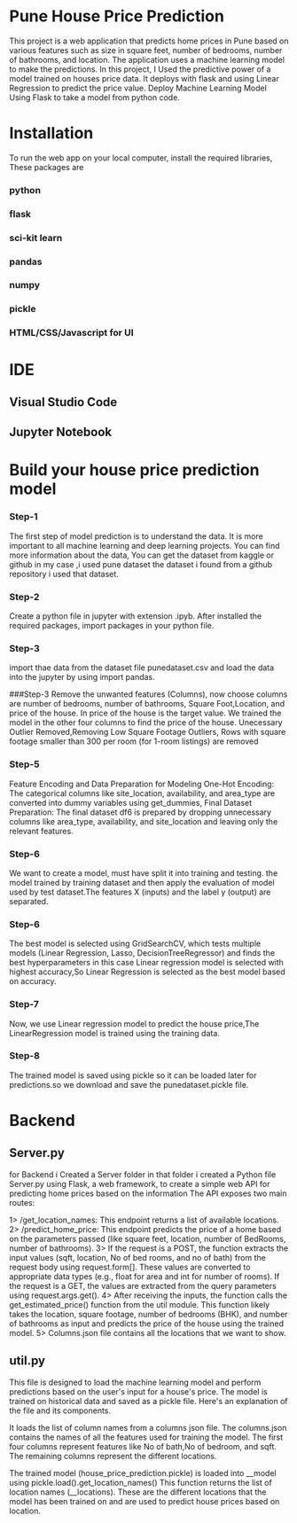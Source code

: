 # Pune House Price Prediction

This project is a web application that predicts home prices in Pune based on various features such as size in square feet, number of bedrooms, number of bathrooms, and location. The application uses a machine learning model to make the predictions.
In this project, I Used the predictive power of a model trained on houses price data. It deploys with flask  and using Linear Regression to predict the price value. Deploy Machine Learning Model Using Flask to take a model from python code.

# Installation
 To run the web app on your local computer, install the required libraries, These packages are 
 
  ### python 
  ### flask 
  ### sci-kit learn
  ### pandas
  ### numpy
  ### pickle
  ### HTML/CSS/Javascript for UI

  # IDE
  ## Visual Studio Code
  ## Jupyter Notebook

# Build your house price prediction model

### Step-1
The first step of model prediction is to understand the data. It is more important to all machine learning and deep learning projects. You can find more information about the data, You can get the dataset from kaggle or github in my case ,i used pune dataset the dataset i found from a github repository i used that dataset.

### Step-2
Create a python file in jupyter with extension .ipyb. After installed the required packages, import packages  in your python file.

### Step-3
import thae data from the dataset file punedataset.csv and load the data into the jupyter by using import pandas.

###Step-3
 Remove the unwanted features (Columns), now choose columns are  number of bedrooms, number of bathrooms, Square Foot,Location, and price of the house. In price of the house is the target value. We trained the model in the other four columns to find the price of the house.
Unecessary Outlier Removed,Removing Low Square Footage Outliers,
Rows with square footage smaller than 300 per room (for 1-room listings) are removed

### Step-5
 Feature Encoding and Data Preparation for Modeling
One-Hot Encoding: The categorical columns like site_location, availability, and area_type are converted into dummy variables using get_dummies,
Final Dataset Preparation: The final dataset df6 is prepared by dropping unnecessary columns like area_type, availability, and site_location and leaving only the relevant features.

### Step-6
 We want to create a model, must have split it into training and testing. the model trained by training dataset and then apply the evaluation of model used by test dataset.The features X (inputs) and the label y (output) are separated.

 ### Step-6
 The best model is selected using GridSearchCV, which tests multiple models (Linear Regression, Lasso, DecisionTreeRegressor) and finds the best hyperparameters in this case Linear regression model is selected with highest accuracy,So Linear Regression is selected as the best model based on accuracy.

 ### Step-7
 Now, we use Linear regression model to predict the house price,The LinearRegression model is trained using the training data.

 ### Step-8
 The trained model is saved using pickle so it can be loaded later for predictions.so we download and save the punedataset.pickle file.

 # Backend

## Server.py

for Backend i Created a Server folder in that folder i created a Python file Server.py using Flask, a web framework, to create a simple web API for predicting home prices based on the information
 The API exposes two main routes:

1> /get_location_names: This endpoint returns a list of available locations.
2> /predict_home_price: This endpoint predicts the price of a home based on the parameters passed (like square feet, location, number of BedRooms, number of bathrooms).
3>  If the request is a POST, the function extracts the input values (sqft, location, No of bed rooms, and no of bath) from the request body using request.form[]. These values are converted to appropriate data types (e.g., float for area and int for number of rooms).
If the request is a GET, the values are extracted from the query parameters using request.args.get().
4> After receiving the inputs, the function calls the get_estimated_price() function from the util module. This function likely takes the location, square footage, number of bedrooms (BHK), and number of bathrooms as input and predicts the price of the house using the trained model.
5> Columns.json file contains all the locations that we want to show.

## util.py

This file is designed to load the machine learning model and perform predictions based on the user's input for a house's price. The model is trained on historical data and saved as a pickle file. Here's an explanation of the file and its components.

It loads the list of column names from a columns json file. The columns.json contains the names of all the features used for training the model. The first four columns represent features like No of bath,No of bedroom, and sqft. The remaining columns represent the different locations.

The trained model (house_price_prediction.pickle) is loaded into __model using pickle.load().get_location_names() This function returns the list of location names (__locations). These are the different locations that the model has been trained on and are used to predict house prices based on location.

